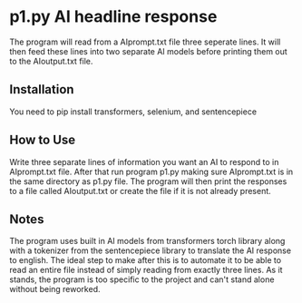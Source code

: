 # p1.py AI headline response
The program will read from a AIprompt.txt file three seperate lines. It will then feed these lines into two separate AI models before printing them out to the AIoutput.txt file. 

## Installation
You need to pip install transformers, selenium, and sentencepiece

## How to Use
Write three separate lines of information you want an AI to respond to in AIprompt.txt file. After that run program p1.py making sure AIprompt.txt is in the same directory as p1.py file. The program will then print the responses to a file called AIoutput.txt or create the file if it is not already present.

## Notes 
The program uses built in AI models from transformers torch library along with a tokenizer from the sentencepiece library to translate the AI response to english. The ideal step to make after this is to automate it to be able to read an entire file instead of simply reading from exactly three lines. As it stands, the program is too specific to the project and can't stand alone without being reworked.